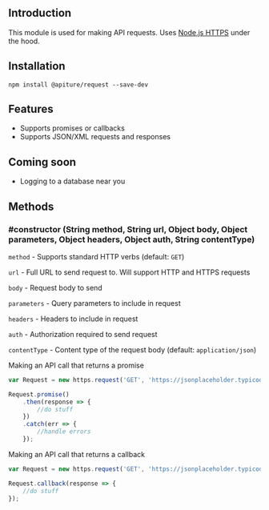 ## Introduction

This module is used for making API requests. Uses [Node.js HTTPS](https://nodejs.org/api/https.html) under the hood.

## Installation
```npm install @apiture/request --save-dev```

## Features

* Supports promises or callbacks
* Supports JSON/XML requests and responses

## Coming soon

* Logging to a database near you

## Methods

### #constructor (String method, String url, Object body, Object parameters, Object headers, Object auth, String contentType)

```method``` - Supports standard HTTP verbs (default: ```GET```)

```url``` - Full URL to send request to. Will support HTTP and HTTPS requests

```body``` - Request body to send

```parameters``` - Query parameters to include in request

```headers``` - Headers to include in request

```auth``` - Authorization required to send request

```contentType``` - Content type of the request body (default: ```application/json```)

Making an API call that returns a promise

```js
var Request = new https.request('GET', 'https://jsonplaceholder.typicode.com/comments', null, null, null, null, null);

Request.promise()
    .then(response => {
        //do stuff
    })
    .catch(err => {
        //handle errors
    });
```

Making an API call that returns a callback

```js
var Request = new https.request('GET', 'https://jsonplaceholder.typicode.com/comments', null, null, null, null, null);

Request.callback(response => {
    //do stuff
});
```